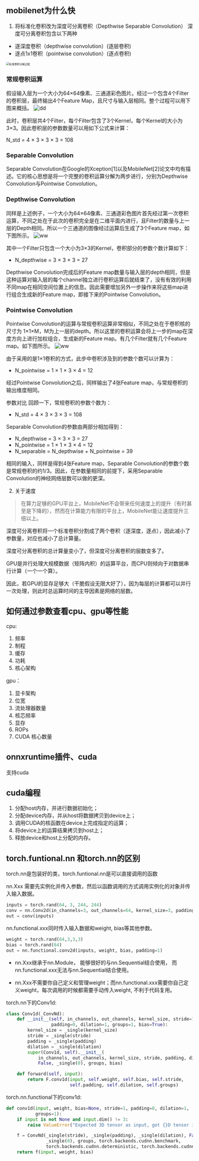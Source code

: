 ## mobilenet为什么快
1. 将标准化卷积改为深度可分离卷积（Depthwise Separable Convolution）
深度可分离卷积包含以下两种
- 逐深度卷积（depthwise convolution）(逐层卷积)
- 逐点1x1卷积（pointwise convolution）(逐点卷积)
<img src="https://pic3.zhimg.com/80/v2-a6bae41f1744363354d5b931bc6a9f06_1440w.jpg" alt="标准卷积分解过程" style="zoom:50%;" />

### 常规卷积运算
假设输入层为一个大小为64×64像素、三通道彩色图片。经过一个包含4个Filter的卷积层，最终输出4个Feature Map，且尺寸与输入层相同。整个过程可以用下图来概括。
![dd](./img/7g19p3crf0.jpeg)

此时，卷积层共4个Filter，每个Filter包含了3个Kernel，每个Kernel的大小为3×3。因此卷积层的参数数量可以用如下公式来计算：

N_std = 4 × 3 × 3 × 3 = 108

### Separable Convolution

Separable Convolution在Google的Xception[1]以及MobileNet[2]论文中均有描述。它的核心思想是将一个完整的卷积运算分解为两步进行，分别为Depthwise Convolution与Pointwise Convolution。

### Depthwise Convolution
同样是上述例子，一个大小为64×64像素、三通道彩色图片首先经过第一次卷积运算，不同之处在于此次的卷积完全是在二维平面内进行，且Filter的数量与上一层的Depth相同。所以一个三通道的图像经过运算后生成了3个Feature map，如下图所示。
![ww](./img/v8k0v6b8ah.jpeg?raw=true)

其中一个Filter只包含一个大小为3×3的Kernel，卷积部分的参数个数计算如下：

- N_depthwise = 3 × 3 × 3 = 27

Depthwise Convolution完成后的Feature map数量与输入层的depth相同，但是这种运算对输入层的每个channel独立进行卷积运算后就结束了，没有有效的利用不同map在相同空间位置上的信息。因此需要增加另外一步操作来将这些map进行组合生成新的Feature map，即接下来的Pointwise Convolution。

### Pointwise Convolution

Pointwise Convolution的运算与常规卷积运算非常相似，不同之处在于卷积核的尺寸为 1×1×M，M为上一层的depth。所以这里的卷积运算会将上一步的map在深度方向上进行加权组合，生成新的Feature map。有几个Filter就有几个Feature map。如下图所示。
![ww](./img/ugcnzd39tq.jpeg?raw=true)

由于采用的是1×1卷积的方式，此步中卷积涉及到的参数个数可以计算为：

- N_pointwise = 1 × 1 × 3 × 4 = 12

经过Pointwise Convolution之后，同样输出了4张Feature map，与常规卷积的输出维度相同。

参数对比
回顾一下，常规卷积的参数个数为：

- N_std = 4 × 3 × 3 × 3 = 108

Separable Convolution的参数由两部分相加得到：

- N_depthwise = 3 × 3 × 3 = 27
- N_pointwise = 1 × 1 × 3 × 4 = 12
- N_separable = N_depthwise + N_pointwise = 39

相同的输入，同样是得到4张Feature map，Separable Convolution的参数个数是常规卷积的约1/3。因此，在参数量相同的前提下，采用Separable Convolution的神经网络层数可以做的更深。

2. 关于速度

> 在算力足够的GPU平台上，MobileNet不会带来任何速度上的提升（有时甚至是下降的），然而在计算能力有限的平台上，MobileNet能让速度提升三倍以上。

深度可分离卷积将一个标准卷积分割成了两个卷积（逐深度，逐点），因此减小了参数量，对应也减小了总计算量。

深度可分离卷积的总计算量变小了，但深度可分离卷积的层数变多了。

GPU是并行处理大规模数据（矩阵内积）的运算平台，而CPU则倾向于对数据串行计算（一个一个算）。

因此，若GPU的显存足够大（干脆假设无限大好了），因为每层的计算都可以并行一次处理，则此时总运算时间的主导因素是网络的层数。



## 如何通过参数查看cpu、gpu等性能
cpu:
1. 频率
2. 制程
3. 缓存
4. 功耗
5. 核心架构

gpu：
1. 显卡架构
2. 位宽
3. 流处理器数量
4. 核芯频率
5. 显存
6. ROPs
7. CUDA 核心数量

## onnxruntime插件、cuda

支持cuda


## cuda编程
1. 分配host内存，并进行数据初始化；
2. 分配device内存，并从host将数据拷贝到device上；
3. 调用CUDA的核函数在device上完成指定的运算；
4. 将device上的运算结果拷贝到host上；
5. 释放device和host上分配的内存。

## torch.funtional.nn 和torch.nn的区别
torch.nn是包装好的类，torch.funtional.nn是可以直接调用的函数

nn.Xxx 需要先实例化并传入参数，然后以函数调用的方式调用实例化的对象并传入输入数据。
```python
inputs = torch.rand(64, 3, 244, 244)
conv = nn.Conv2d(in_channels=3, out_channels=64, kernel_size=3, padding=1)
out = conv(inputs)
```

nn.functional.xxx同时传入输入数据和weight, bias等其他参数。
```python
weight = torch.rand(64,3,3,3)
bias = torch.rand(64) 
out = nn.functional.conv2d(inputs, weight, bias, padding=1)
```
- nn.Xxx继承于nn.Module， 能够很好的与nn.Sequential结合使用， 而nn.functional.xxx无法与nn.Sequential结合使用。

- nn.Xxx不需要你自己定义和管理weight；而nn.functional.xxx需要你自己定义weight，每次调用的时候都需要手动传入weight, 不利于代码复用。

torch.nn下的Conv1d:

```python
class Conv1d(_ConvNd):
    def __init__(self, in_channels, out_channels, kernel_size, stride=1,
                 padding=0, dilation=1, groups=1, bias=True):
        kernel_size = _single(kernel_size)
        stride = _single(stride)
        padding = _single(padding)
        dilation = _single(dilation)
        super(Conv1d, self).__init__(
            in_channels, out_channels, kernel_size, stride, padding, dilation,
            False, _single(0), groups, bias)

    def forward(self, input):
        return F.conv1d(input, self.weight, self.bias, self.stride,
                        self.padding, self.dilation, self.groups)
```
torch.nn.functional下的conv1d:

```python
def conv1d(input, weight, bias=None, stride=1, padding=0, dilation=1,
           groups=1):
    if input is not None and input.dim() != 3:
        raise ValueError("Expected 3D tensor as input, got {}D tensor instead.".format(input.dim()))

    f = ConvNd(_single(stride), _single(padding), _single(dilation), False,
               _single(0), groups, torch.backends.cudnn.benchmark,
               torch.backends.cudnn.deterministic, torch.backends.cudnn.enabled)
    return f(input, weight, bias)

```
